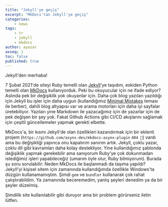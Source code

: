 ```yaml
---
title: "Jekyll'ye geçiş"
excerpt: "MkDocs'tan Jekyll'ye geçiş"
categories:
    - news
tags:
    - tr
    - jekyll
    - mkdocs
author: ayazar
axseq: 1
toc: false
published: true
---
```


Jekyll'den merhaba!

7 Şubat 2021'de siteyi Ruby temelli olan [Jekyll](https://jekyllrb.com/)'ye
taşıdım, eskiden Python temelli olan [MkDocs](https://www.mkdocs.org/)
kullanıyorduk. Peki bu okuyucular için ne ifade ediyor? Aslında pek bir
değişiklik yok okuyanlar için. Daha çok blog yazıları yazıldığı için Jekyll bu
işler için daha uygun (kullandığımız [Minimal
Mistakes](https://mmistakes.github.io/minimal-mistakes/) teması ile berber),
dahili blog altyapısı var ve arama motorları için daha iyi sayfalar
üretebiliyor. Yazıları yine Markdown ile yazacağımız için de yazarlar için de
pek değişen bir şey yok. Fakat Github Actions gibi CI/CD akışlarını sağlamak
için çeşitli güncellemeler yapmak gerekti elbette.

MkDocs'a, bir kısmı Jekyll'de olan özellikleri kazandırmak için bir eklenti
projem (`https://github.com/asynx-dev/mkdocs-asynx-plugin` `404 🔗`) vardı ama bu
değişikliği yapınca onu kapatırım sanırım artık. Jekyll, çoklu yazar, çoklu dil
gibi kavramları daha kolay destekliyor. Yine kullandığımız şablonda değişiklik
yapmak gerekebilir ama sanıyorum Ruby'ye çok dokunmadan istediğimiz işleri
yapabileceğiz (umarım öyle olur, Ruby bilmiyorum). Burada şu soru sorulabilir:
Neden MkDocs ile başlanmadı da taşıma yapıldı? Jekyll'yi kişisel sitem için
zamanında kullandığımda özellikle Windows'ta düzgün kullanamamıştım. Şimdi `gem`
ve `bundler` kullanarak çok rahat çalıştırabildim. Ya zamanında beceremedim,
yanlış şeyleri denedim ya da bir şeyler düzelmiş.

Şimdilik site kullanılabilir gibi duruyor ama bir problem görürseniz iletin
lütfen.
